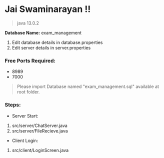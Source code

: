 # Jai Swaminarayan !!

> java 13.0.2

**Database Name:** exam_management

1. Edit database details in database.properties
1. Edit server details in server.properties

 
### Free Ports Required:
* 8989
* 7000

> Please import Database named "exam_management.sql" available at root folder.

### Steps:

* Server Start:
1. src/server/ChatServer.java
2. src/server/FileRecieve.java

* Client Login:
1. src/client/LoginScreen.java
